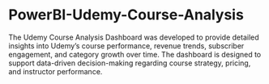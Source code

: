 # PowerBI-Udemy-Course-Analysis
The Udemy Course Analysis Dashboard was developed to provide detailed insights into  Udemy’s course performance, revenue trends, subscriber engagement, and category growth over  time. The dashboard is designed to support data-driven decision-making regarding course  strategy, pricing, and instructor performance.
